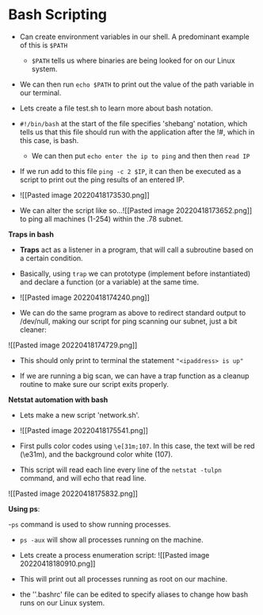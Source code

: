 # Bash Scripting 

- Can create environment variables in our shell. A predominant example of this is `$PATH`
   - `$PATH` tells us where binaries are being looked for on our Linux system.

- We can then run `echo $PATH` to print out the value of the path variable in our terminal.

- Lets create a file test.sh to learn more about bash notation.

- `#!/bin/bash` at the start of the file specifies 'shebang' notation, which tells us that this file should run with the application after the !#, which in this case, is bash.

	- We can then put `echo enter the ip to ping` and then then `read IP` 

- If we run add to this file  `ping -c 2 $IP`, it can then be executed as a script to print out the ping results of an entered IP.

- ![[Pasted image 20220418173530.png]]

- We can alter the script like so...![[Pasted image 20220418173652.png]]
to ping all machines (1-254) within the .78 subnet.


**Traps in bash**

- **Traps** act as a listener in a program, that will call a subroutine based on a certain condition.

- Basically, using `trap` we can prototype (implement before instantiated) and declare a function (or a variable) at the same time.

- ![[Pasted image 20220418174240.png]]

- We can do the same program as above to redirect standard output to /dev/null, making our script for ping scanning our subnet, just a bit cleaner:
 
![[Pasted image 20220418174729.png]]

- This should only print to terminal the statement 
`"<ipaddress> is up"`

- If we are running a big scan, we can have a trap function as a cleanup routine to make sure our script exits properly.

**Netstat automation with bash**

- Lets make a new script 'network.sh'.

- ![[Pasted image 20220418175541.png]]

- First pulls color codes using `\e[31m;107`. In this case, the text will be red (\e31m), and the background color white (107).

- This script will read each line every line of the `netstat -tulpn` command, and will echo that read line.

![[Pasted image 20220418175832.png]]

**Using ps**:

-`ps` command is used to show running processes. 
- `ps -aux` will show all processes running on the machine.

- Lets create a process enumeration script:
![[Pasted image 20220418180910.png]]

- This will print out all processes running as root on our machine.

- the ''.bashrc' file can be edited to specify aliases to change how bash runs on our Linux system.






